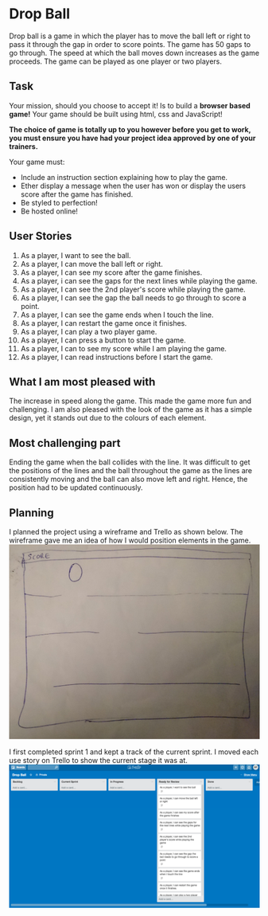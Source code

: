 # Drop Ball
 Drop ball is a game in which the player has to move the ball left or right to pass it through the gap in order to score points. The game has 50 gaps to go through. The speed at which the ball moves down increases as the game proceeds. The game can be played as one player or two players.


## Task

 Your mission, should you choose to accept it! Is to build a **browser based game!** Your game should be built using html, css and JavaScript!

 **The choice of game is totally up to you however before you get to work, you must ensure you have had your project idea approved by one of your trainers.**

 Your game must:

 * Include an instruction section explaining how to play the game.
 * Ether display a message when the user has won or display the users score after the game has finished.
 * Be styled to perfection!
 * Be hosted online!


## User Stories

1. As a player, I want to see the ball.
2. As a player, I can move the ball left or right.
3. As a player, I can see my score after the game finishes.
4. As a player, i can see the gaps for the next lines while playing the game.
5. As a player, I can see the 2nd player's score while playing the game.
6. As a player, I can see the gap the ball needs to go through to score a point.
7. As a player, I can see the game ends when I touch the line.
8. As a player, I can restart the game once it finishes.
9. As a player, I can play a two player game.
10. As a player, I can press a button to start the game.
11. As a player, I can to see my score while I am playing the game.
12. As a  player, I can read instructions before I start the game.

## What I am most pleased with
The increase in speed along the game. This made the game more fun and challenging. I am also pleased with the look of the game as it has a simple design, yet it stands out due to the colours of each element.

## Most challenging part
Ending the game when the ball collides with the line. It was difficult to get the positions of the lines and the ball throughout the game as the lines are consistently moving and the ball can also move left and right. Hence, the position had to be updated continuously.


## Planning
I planned the project using a wireframe and Trello as shown below. The wireframe gave me an idea of how I would position elements in the game.
![WireFrame](./images/wireframe.jpg)

I first completed sprint 1 and kept a track of the current sprint. I moved each use story on Trello to show the current stage it was at.
![Trello](./images/trello.png)
